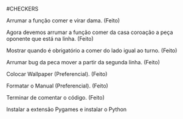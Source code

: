 #CHECKERS

Arrumar a função comer e virar dama. (Feito)

Agora devemos arrumar a função comer da casa coroação a peça oponente que está na linha. (Feito)

Mostrar quando é obrigatório a comer do lado igual ao turno. (Feito)

Arrumar bug da peca mover a partir da segunda linha. (Feito)

Colocar Wallpaper (Preferencial). (Feito)

Formatar o Manual (Preferencial). (Feito)

Terminar de comentar o código. (Feito)

Instalar a extensão Pygames e instalar o Python
